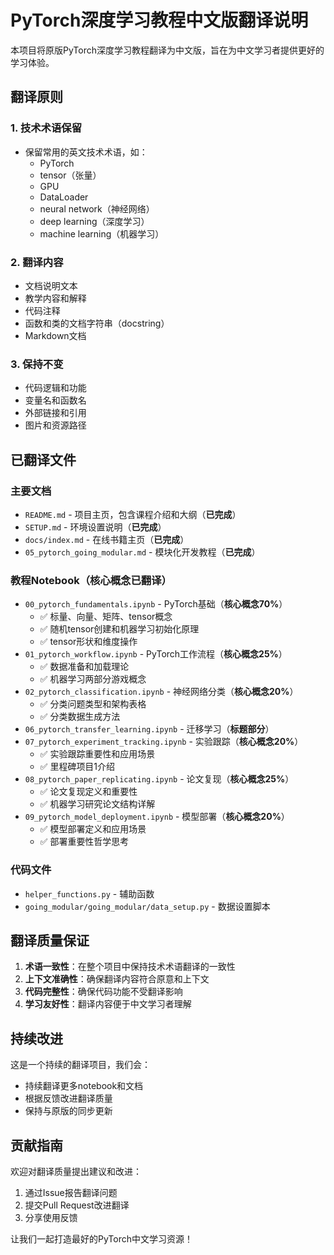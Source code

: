 # PyTorch深度学习教程中文版翻译说明

本项目将原版PyTorch深度学习教程翻译为中文版，旨在为中文学习者提供更好的学习体验。

## 翻译原则

### 1. 技术术语保留
- 保留常用的英文技术术语，如：
  - PyTorch
  - tensor（张量）
  - GPU
  - DataLoader
  - neural network（神经网络）
  - deep learning（深度学习）
  - machine learning（机器学习）

### 2. 翻译内容
- 文档说明文本
- 教学内容和解释
- 代码注释
- 函数和类的文档字符串（docstring）
- Markdown文档

### 3. 保持不变
- 代码逻辑和功能
- 变量名和函数名
- 外部链接和引用
- 图片和资源路径

## 已翻译文件

### 主要文档
- `README.md` - 项目主页，包含课程介绍和大纲（**已完成**）
- `SETUP.md` - 环境设置说明（**已完成**）
- `docs/index.md` - 在线书籍主页（**已完成**）
- `05_pytorch_going_modular.md` - 模块化开发教程（**已完成**）

### 教程Notebook（核心概念已翻译）
- `00_pytorch_fundamentals.ipynb` - PyTorch基础（**核心概念70%**）
  - ✅ 标量、向量、矩阵、tensor概念
  - ✅ 随机tensor创建和机器学习初始化原理
  - ✅ tensor形状和维度操作
- `01_pytorch_workflow.ipynb` - PyTorch工作流程（**核心概念25%**）
  - ✅ 数据准备和加载理论
  - ✅ 机器学习两部分游戏概念
- `02_pytorch_classification.ipynb` - 神经网络分类（**核心概念20%**）
  - ✅ 分类问题类型和架构表格
  - ✅ 分类数据生成方法
- `06_pytorch_transfer_learning.ipynb` - 迁移学习（**标题部分**）
- `07_pytorch_experiment_tracking.ipynb` - 实验跟踪（**核心概念20%**）
  - ✅ 实验跟踪重要性和应用场景
  - ✅ 里程碑项目1介绍
- `08_pytorch_paper_replicating.ipynb` - 论文复现（**核心概念25%**）
  - ✅ 论文复现定义和重要性
  - ✅ 机器学习研究论文结构详解
- `09_pytorch_model_deployment.ipynb` - 模型部署（**核心概念20%**）
  - ✅ 模型部署定义和应用场景
  - ✅ 部署重要性哲学思考

### 代码文件
- `helper_functions.py` - 辅助函数
- `going_modular/going_modular/data_setup.py` - 数据设置脚本

## 翻译质量保证

1. **术语一致性**：在整个项目中保持技术术语翻译的一致性
2. **上下文准确性**：确保翻译内容符合原意和上下文
3. **代码完整性**：确保代码功能不受翻译影响
4. **学习友好性**：翻译内容便于中文学习者理解

## 持续改进

这是一个持续的翻译项目，我们会：
- 持续翻译更多notebook和文档
- 根据反馈改进翻译质量
- 保持与原版的同步更新

## 贡献指南

欢迎对翻译质量提出建议和改进：
1. 通过Issue报告翻译问题
2. 提交Pull Request改进翻译
3. 分享使用反馈

让我们一起打造最好的PyTorch中文学习资源！